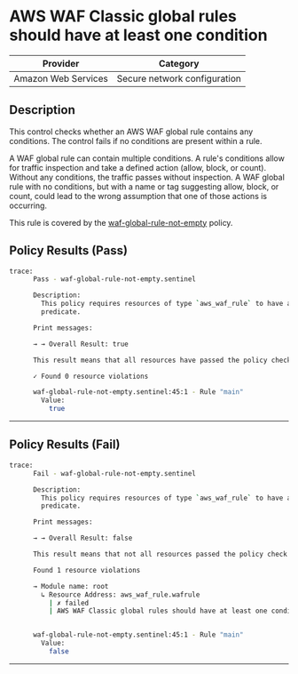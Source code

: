 # AWS WAF Classic global rules should have at least one condition

| Provider            | Category                     |
|---------------------|------------------------------|
| Amazon Web Services | Secure network configuration |

## Description

This control checks whether an AWS WAF global rule contains any conditions. The control fails if no conditions are present within a rule.

A WAF global rule can contain multiple conditions. A rule's conditions allow for traffic inspection and take a defined action (allow, block, or count). Without any conditions, the traffic passes without inspection. A WAF global rule with no conditions, but with a name or tag suggesting allow, block, or count, could lead to the wrong assumption that one of those actions is occurring.

This rule is covered by the [waf-global-rule-not-empty](https://github.com/hashicorp/policy-library-FSBP-Policy-Set-for-AWS-Terraform/blob/main/policies/waf/waf-global-rule-not-empty.sentinel) policy.

## Policy Results (Pass)
```bash
trace:
      Pass - waf-global-rule-not-empty.sentinel

      Description:
        This policy requires resources of type `aws_waf_rule` to have at least one
        predicate.

      Print messages:

      → → Overall Result: true

      This result means that all resources have passed the policy check for the policy waf-global-rule-not-empty.

      ✓ Found 0 resource violations

      waf-global-rule-not-empty.sentinel:45:1 - Rule "main"
        Value:
          true
```

---

## Policy Results (Fail)
```bash
trace:
      Fail - waf-global-rule-not-empty.sentinel

      Description:
        This policy requires resources of type `aws_waf_rule` to have at least one
        predicate.

      Print messages:

      → → Overall Result: false

      This result means that not all resources passed the policy check and the protected behavior is not allowed for the policy waf-global-rule-not-empty.

      Found 1 resource violations

      → Module name: root
        ↳ Resource Address: aws_waf_rule.wafrule
          | ✗ failed
          | AWS WAF Classic global rules should have at least one condition. Refer to https://docs.aws.amazon.com/securityhub/latest/userguide/waf-controls.html#waf-6 for more details.


      waf-global-rule-not-empty.sentinel:45:1 - Rule "main"
        Value:
          false
```

---